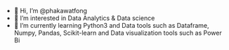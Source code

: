 - 👋 Hi, I’m @phakawatfong
- 👀 I’m interested in Data Analytics & Data science
- 🌱 I’m currently learning Python3 and Data tools such as Dataframe, Numpy, Pandas, Scikit-learn and Data visualization tools such as Power Bi

<!---
phakawatfong/phakawatfong is a ✨ special ✨ repository because its `README.md` (this file) appears on your GitHub profile.
You can click the Preview link to take a look at your changes.
--->

